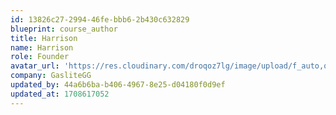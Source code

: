 ```yaml
---
id: 13826c27-2994-46fe-bbb6-2b430c632829
blueprint: course_author
title: Harrison
name: Harrison
role: Founder
avatar_url: 'https://res.cloudinary.com/droqoz7lg/image/upload/f_auto,q_auto/hxv9u49b6q9magswodpo'
company: GasliteGG
updated_by: 44a6b6ba-b406-4967-8e25-d04180f0d9ef
updated_at: 1708617052
---
```

